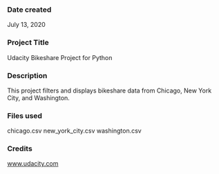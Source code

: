 ### Date created
July 13, 2020

### Project Title
Udacity Bikeshare Project for Python

### Description
This project filters and displays bikeshare data from Chicago, New York City, and Washington.

### Files used
chicago.csv
new_york_city.csv
washington.csv

### Credits
www.udacity.com

